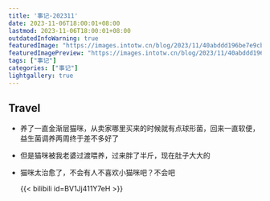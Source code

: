 ```yaml
---
title: '事记-202311'
date: 2023-11-06T18:00:01+08:00
lastmod: 2023-11-06T18:00:01+08:00
outdatedInfoWarning: true
featuredImage: "https://images.intotw.cn/blog/2023/11/40abddd196be7e9cb79b83534d4983a4.webp"
featuredImagePreview: "https://images.intotw.cn/blog/2023/11/40abddd196be7e9cb79b83534d4983a4.webp"
tags: ["事记"]
categories: ["事记"]
lightgallery: true
---
```


## Travel

+ 养了一直金渐层猫咪，从卖家哪里买来的时候就有点球形菌，回来一直软便，益生菌调养两周终于差不多好了

+ 但是猫咪被我老婆过渡喂养，过来胖了半斤，现在肚子大大的

+ 猫咪太治愈了，不会有人不喜欢小猫咪吧？不会吧

  

  {{< bilibili id=BV1Jj411Y7eH >}}

